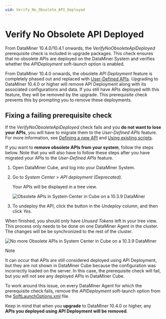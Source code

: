 ```yaml
---
uid: Verify_No_Obsolete_API_Deployed
---
```


# Verify No Obsolete API Deployed

From DataMiner 10.4.0/10.4.1 onwards<!--RN 37825-->, the *VerifyNoObsoleteApiDeployed* prerequisite check is included in upgrade packages. This check ensures that no obsolete APIs are deployed on the DataMiner System and verifies whether the *APIDeployment* soft-launch option is enabled.

From DataMiner 10.4.0 onwards, the obsolete *API Deployment* feature is completely phased out and replaced with [User-Defined APIs](xref:UD_APIs). Upgrading to DataMiner 10.4.0 or higher will remove API Deployment along with its associated configurations and data. If you still have APIs deployed with this feature, they will be removed by the upgrade. This prerequisite check prevents this by prompting you to remove these deployments.

## Fixing a failing prerequisite check

If the *VerifyNoObsoleteApiDeployed* check fails and you **do not want to lose your APIs**, you will have to migrate them to the *User-Defined APIs* feature. For more information, see [Defining a new API](xref:UD_APIs_Define_New_API) and [Using existing scripts](xref:UD_APIs_Using_existing_scripts).

If you want to **remove obsolete APIs from your system**, follow the steps below. Note that you will also have to follow these steps after you have migrated your APIs to the *User-Defined APIs* feature.

1. Open DataMiner Cube, and log into your DataMiner System.

1. Go to *System Center* > *API deployment (Deprecated)*.

   Your APIs will be displayed in a tree view.

   ![Obsolete APIs in System Center in Cube on a 10.3.9 DataMiner](~/user-guide/images/UDAPIS_Migration_1.jpg)

1. To undeploy the API, click the button in the *Undeploy* column, and then click *Yes*.

When finished, you should only have *Unused Tokens* left in your tree view. This process only needs to be done on one DataMiner Agent in the cluster. The changes will be be synchronized to the rest of the cluster.

![No more Obsolete APIs in System Center in Cube on a 10.3.9 DataMiner](~/user-guide/images/UDAPIS_Migration_2.jpg)

> [!NOTE]
> It can occur that APIs are still considered deployed using API Deployment, but they are not shown in DataMiner Cube because the configuration was incorrectly loaded on the server. In this case, the prerequisite check will fail, but you will not see any deployed APIs in DataMiner Cube.
>
> To work around this issue, on every DataMiner Agent for which the prerequisite check fails, remove the *APIDeployment* soft-launch option from the [SoftLaunchOptions.xml](xref:Overview_of_Soft_Launch_Options) file.
>
> Keep in mind that when you **upgrade** to DataMiner 10.4.0 or higher, any **APIs you deployed using API Deployment will be removed**.